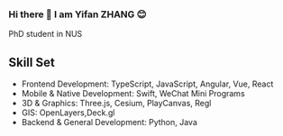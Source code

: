 ### Hi there 👋 I am Yifan ZHANG 😊

PhD student in NUS 

## Skill Set
- Frontend Development: TypeScript, JavaScript, Angular, Vue, React
- Mobile & Native Development: Swift, WeChat Mini Programs
- 3D & Graphics: Three.js, Cesium, PlayCanvas, Regl
- GIS: OpenLayers,Deck.gl
- Backend & General Development: Python, Java

